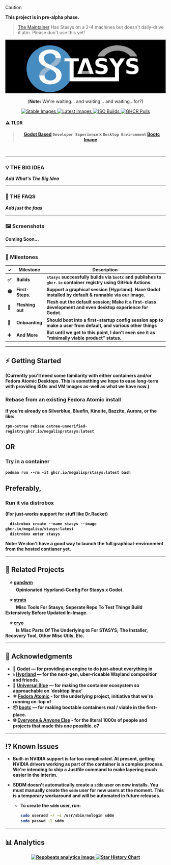 > [!CAUTION]
> **This project is in pre-alpha phase.**
>> [The Maintainer](https://github.com/megalisp) Has Stasys on a 2-4 machines but doesn't daily-drive it atm. Please don't use this yet!


<p align="center">
  <img src="press_kit/banner.webp" alt="STASYS Banner">
</p>




<div align="center">
      <p>(<strong>Note:</strong> We're waiting... and waiting... and waiting...for?)
</p>
</div>



<div align="center">

  <a href="#" title="Stable Images">
    <img src="https://img.shields.io/badge/Stable%20Images-unavailable-lightgrey?logo=github" alt="Stable Images">
  </a>

  <a href="#" title="Latest Images">
    <img src="https://img.shields.io/badge/Latest%20Images-unavailable-lightgrey?logo=github" alt="Latest Images">
  </a>

  <a href="#" title="ISO Builds">
    <img src="https://img.shields.io/badge/ISO%20Builds-unavailable-lightgrey?logo=github" alt="ISO Builds">
  </a>

  <a href="#" title="Stasys GHCR Pulls">
    <img src="https://img.shields.io/badge/GHCR%20Pulls-unavailable-lightgrey?logo=github" alt="GHCR Pulls">
  </a>

</div>



#### ⚠️ TLDR

> <div align="center">
> <strong><a href="https://godotengine.org">Godot Based</a> <code>Developer Experience</code> x <code>Desktop Environment</code> <a href="https://bootc-dev.github.io/bootc/">Bootc Image</a> .
> </div>



</br>

---


### 💡 THE BIG IDEA
***Add What's The Big Idea***


---

### 🤔 THE FAQS
***Add just the faqs***



---



### 🖼️ Screenshots

**Coming Soon...**



---



### 🚧 Milestones

<p align="center">

<table>
  <thead>
    <tr>
      <th width="5%">✓</th>
      <th width="15%">Milestone</th>
      <th width="80%">Description</th>
    </tr>
  </thead>
  <tbody>
    <tr>
      <td>✅</td>
      <td><strong>Builds</strong></td>
      <td><code>stasys</code> successfully builds via <code>bootc</code> and publishes to <code>ghcr.io</code> container registry using GitHub Actions.</td>
    </tr>
    <tr>
      <td>🟡</td>
      <td><strong>First-Steps.</strong></td>
      <td>Support a graphical session (Hyprland). Have  Godot installed by default & runnable via our image.</td>
    </tr>
    <tr>
      <td>🔲</td>
      <td><strong>Fleshing out</strong></td>
      <td>Flesh out the default session; Make it a first-class development and even desktop experience for Godot.</td>
    </tr>
    <tr>
      <td>🔲</td>
      <td><strong>Onboarding</strong></td>
      <td>Should boot into a first-startup config session app to make a user from default, and various other things</td>
    </tr>
    <tr>
      <td>➕</td>
      <td><strong>And More</strong></td>
      <td>But until we get to this point, I don't even see it as "minimally viable product" status.</td>
    </tr>
  </tbody>
</table>
</div>



---



## ⚡ Getting Started
(Currently you'll need some familarity with either containers and/or Fedora Atomic Desktops. This is something we hope to ease long-term with providing ISOs and VM images as-well as what we have now.)

### Rebase from an existing Fedora Atomic install

If you're already on Silverblue, Bluefin, Kinoite, Bazzite, Aurora, or the like:

    rpm-ostree rebase ostree-unverified-registry:ghcr.io/megalisp/stasys:latest


## OR

### Try in a container

    podman run --rm -it ghcr.io/megalisp/stasys:latest bash

## Preferably,
### Run it via distrobox
(For just-works support for stuff like Dr.Racket)

      distrobox create --name stasys --image ghcr.io/megalisp/stasys:latest
      distrobox enter stasys


Note: We don't have a good way to launch the full graphical-environment from the hosted contianer yet.



---



## 🌟 Related Projects

&nbsp;&nbsp;&nbsp;&nbsp;⭐️ [**gundwm**](https://github.com/megalisp/gundwm)  
&nbsp;&nbsp;&nbsp;&nbsp;&nbsp;&nbsp;&nbsp;&nbsp;&nbsp;&nbsp;Opinionated Hyprland-Config For Stasys x Godot.

&nbsp;&nbsp;&nbsp;&nbsp;⭐️ [**strats**](https://github.com/megalisp/strats)  
&nbsp;&nbsp;&nbsp;&nbsp;&nbsp;&nbsp;&nbsp;&nbsp;&nbsp;&nbsp;Misc Tools For Stasys; Seperate Repo To Test Things Build Extensively Before Updated In-Image.

&nbsp;&nbsp;&nbsp;&nbsp;⭐️ [**cryo**](https://github.com/megalisp/cryo)  
&nbsp;&nbsp;&nbsp;&nbsp;&nbsp;&nbsp;&nbsp;&nbsp;&nbsp;&nbsp;Is Misc Parts Of The Underlying `OS` For STASYS; The Installer, Recovery Tool, Other Misc Utils, Etc.



---



## 🙌 Acknowledgments

- 🤖 [Godot](https://godotengine.org) — for providing an engine to do just-about everything in
- 💧 [Hyprland](https://hyprland.org) — for the next-gen, uber-riceable Wayland compositior and friends. 
- 💙 [Universal Blue](https://universal-blue.org) — for making the container ecosystem so approachable on 'desktop linux'
- ⚛️ [Fedora Atomic](https://fedoraproject.org/atomic-desktops/) - for the underlying project, initiative that we're running on-top of
- 📦 [bootc](https://bootc-dev.github.io/bootc/) — for making bootable containers real / viable in the first-place.
- 🌐 [Everyone & Anyone Else]() - for the literal 1000s of people and projects that made this one possible. o7



---



## ⁉️ Known Issues 


- **Built-in NVIDIA support is far too complicated.** At present, getting NVIDIA drivers working as part of the container is a complex process. We're intending to ship a Justfile command to make layering much easier in the interim.

- SDDM doesn't automatically create a `sddm` user on new installs. You must manually create the `sddm` user for new users at the moment. This is a temporary workaround and will be automated in future releases.
    - To create the `sddm` user, run:
      ```bash
      sudo useradd -r -s /usr/sbin/nologin sddm
      sudo passwd -l sddm
      ```

---



## 📊 Analytics
<div align="center"> 
  <a href="https://github.com/megalisp/statsys " title="Repobeats Analytics">
    <img src="https://repobeats.axiom.co/api/embed/0879406c08779ddb018fbb7dea46bd47d8504aa9.svg" alt="Repobeats analytics image" />
  </a>

<a href="https://star-history.com/#megalisp/stasys&Date">
  <picture>
    <source media="(prefers-color-scheme: dark)" srcset="https://api.star-history.com/svg?repos=megalisp/stasys&type=Date&theme=dark" />
    <source media="(prefers-color-scheme: light)" srcset="https://api.star-history.com/svg?repos=megalisp/stasys&type=Date" />
    <img alt="Star History Chart" src="https://api.star-history.com/svg?repos=megalisp/stasys&type=Date" />
  </picture>
</a>
</div>
